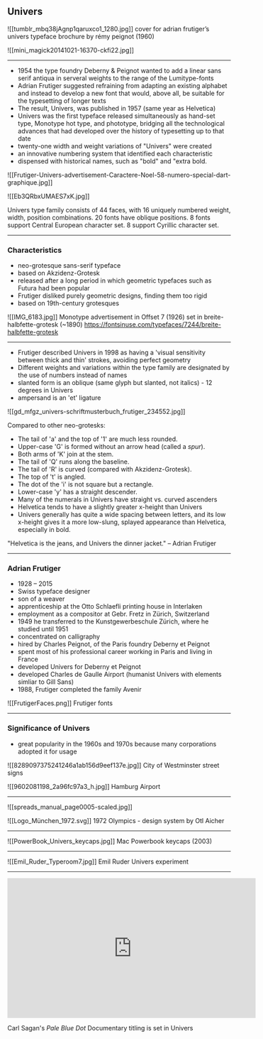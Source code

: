 ## Univers

![[tumblr_mbq38jAgnp1qaruxco1_1280.jpg]]
cover for adrian frutiger’s univers typeface brochure by rémy peignot (1960)

![[mini_magick20141021-16370-ckfi22.jpg]]

<hr>

- 1954 the type foundry Deberny & Peignot wanted to add a linear sans serif antiqua in serveral weights to the range of the Lumitype-fonts
-  Adrian Frutiger suggested refraining from adapting an existing alphabet and instead to develop a new font that would, above all, be suitable for the typesetting of longer texts
-  The result, Univers, was published in 1957 (same year as Helvetica)
-  Univers was the first typeface released simultaneously as hand-set type, Monotype hot type, and phototype, bridging all the technological advances that had developed over the history of typesetting up to that date
-  twenty-one width and weight variations of "Univers" were created 
-  an innovative numbering system that identified each characteristic
-  dispensed with historical names, such as "bold" and "extra bold.

![[Frutiger-Univers-advertisement-Caractere-Noel-58-numero-special-dart-graphique.jpg]]

![[Eb3QRbxUMAES7xK.jpg]]

Univers type family consists of 44 faces, with 16 uniquely numbered weight, width, position combinations. 20 fonts have oblique positions. 8 fonts support Central European character set. 8 support Cyrillic character set.

<hr>

### Characteristics

- neo-grotesque sans-serif typeface
- based on Akzidenz-Grotesk
- released after a long period in which geometric typefaces such as Futura had been popular
- Frutiger disliked purely geometric designs, finding them too rigid
- based on 19th-century grotesques

![[IMG_6183.jpg]]
Monotype advertisement in Offset 7 (1926) set in breite-halbfette-grotesk (~1890)
https://fontsinuse.com/typefaces/7244/breite-halbfette-grotesk

<hr>

- Frutiger described Univers in 1998 as having a 'visual sensitivity between thick and thin' strokes, avoiding perfect geometry
- Different weights and variations within the type family are designated by the use of numbers instead of names
- slanted form is an oblique (same glyph but slanted, not italics) - 12 degrees in Univers
- ampersand is an 'et' ligature

![[gd_mfgz_univers-schriftmusterbuch_frutiger_234552.jpg]]

Compared to other neo-grotesks:

-   The tail of 'a' and the top of '1' are much less rounded.
-   Upper-case 'G' is formed without an arrow head (called a _spur_).
-   Both arms of 'K' join at the stem.
-   The tail of 'Q' runs along the baseline.
-   The tail of 'R' is curved (compared with Akzidenz-Grotesk).
-   The top of 't' is angled.
-   The dot of the 'i' is not square but a rectangle.
-   Lower-case 'y' has a straight descender.
-   Many of the numerals in Univers have straight vs. curved ascenders
-   Helvetica tends to have a slightly greater x-height than Univers
-   Univers generally has quite a wide spacing between letters, and its low x-height gives it a more low-slung, splayed appearance than Helvetica, especially in bold.

"Helvetica is the jeans, and Univers the dinner jacket."
– Adrian Frutiger

<hr>

### Adrian Frutiger

- 1928 – 2015
- Swiss typeface designer
- son of a weaver
- apprenticeship at the Otto Schlaefli printing house in Interlaken
- employment as a compositor at Gebr. Fretz in Zürich, Switzerland
- 1949 he transferred to the Kunstgewerbeschule Zürich, where he studied until 1951
- concentrated on calligraphy
- hired by Charles Peignot, of the Paris foundry Deberny et Peignot
- spent most of his professional career working in Paris and living in France
- developed Univers for Deberny et Peignot
- developed Charles de Gaulle Airport (humanist Univers with elements simliar to Gill Sans)
- 1988, Frutiger completed the family Avenir

![[FrutigerFaces.png]]
Frutiger fonts

<hr>

### Significance of Univers

- great popularity in the 1960s and 1970s because many corporations adopted it for usage

![[8289097375241246a1ab156d9eef137e.jpg]]
City of Westminster street signs

![[9602081198_2a96fc97a3_h.jpg]]
Hamburg Airport

<hr>

![[spreads_manual_page0005-scaled.jpg]]

![[Logo_München_1972.svg]]
1972 Olympics - design system by Otl Aicher

<hr>

![[PowerBook_Univers_keycaps.jpg]]
Mac Powerbook keycaps (2003)

<hr>

![[Emil_Ruder_Typeroom7.jpg]]
Emil Ruder Univers experiment

<hr>

<iframe width="560" height="315" src="https://www.youtube.com/embed/7Cvtn7YVgSc" title="YouTube video player" frameborder="0" allow="accelerometer; autoplay; clipboard-write; encrypted-media; gyroscope; picture-in-picture" allowfullscreen></iframe>

Carl Sagan's *Pale Blue Dot* Documentary titling is set in Univers




